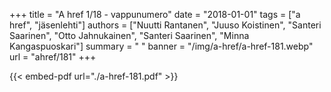 +++
title = "A href 1/18 - vappunumero"
date = "2018-01-01"
tags = ["a href", "jäsenlehti"]
authors = ["Nuutti Rantanen", "Juuso Koistinen", "Santeri Saarinen", "Otto Jahnukainen", "Santeri Saarinen", "Minna Kangaspuoskari"]
summary = " "
banner = "/img/a-href/a-href-181.webp"
url = "ahref/181"
+++

{{< embed-pdf url="./a-href-181.pdf" >}}
